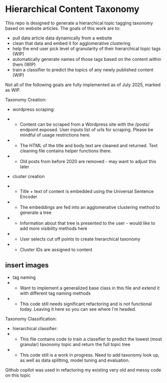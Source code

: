 # Hierarchical Content Taxonomy
This repo is designed to generate a hierarchical topic tagging taxonomy based on website articles.
The goals of this work are to:
* pull data article data dynamically from a website
* clean that data and embed it for agglomerative clustering
* help the end user pick level of granularity of their hierarchical topic tags (WIP)
* automatically generate names of those tags based on the content within them (WIP)
* train a classifier to predict the topics of any newly published content (WIP)

Not all of the following goals are fully implemented as of July 2025, marked as WIP. 

Taxonomy Creation:
* wordpress scraping:
* * Content can be scraped from a Wordpress site with the /posts/ endpoint exposed. User inputs list of urls for scraping. Please be mindful of usage restrictions here.
* * The HTML of the title and body text are cleaned and returned. Text cleaning file contains helper functions there.
* * Old posts from before 2020 are removed - may want to adjust this later

* cluster creation
* * Title + text of content is embedded using the Universal Sentence Encoder
* * The embeddings are fed into an agglomerative clustering method to generate a tree
* * Information about that tree is presented to the user - would like to add more visibility methods here
* * User selects cut off points to create hierarchical taxonomy
* * Cluster IDs are assigned to content
## insert images

* tag naming
* * Want to implement a generalized base class in this file and extend it with different tag naming methods
* * This code still needs significant refactoring and is not functional today. Leaving it here so you can see where I'm headed.

Taxonomy Classification:
* hierarchical classifier:
* * This file contains code to train a classifier to predict the lowest (most granular) taxonomy topic and return the full topic tree
* * This code still is a work in progress. Need to add taxonomy look up, as well as data splitting, model tuning and evaluation. 

Github copilot was used in refactoring my existing very old and messy code on this topic

